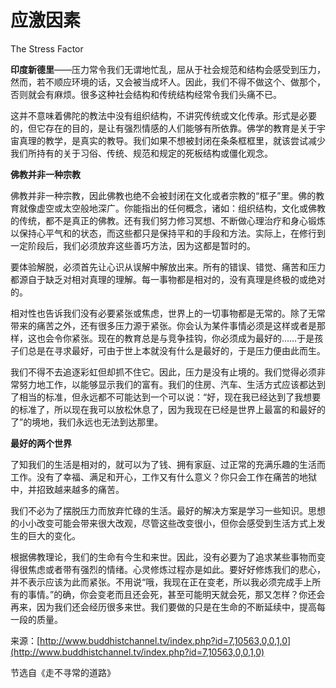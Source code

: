 # 应激因素

The Stress Factor

**印度新德里**——压力常令我们无谓地忙乱，屈从于社会规范和结构会感受到压力，然而，若不顺应环境的话，又会被当成坏人。因此，我们不得不做这个、做那个，否则就会有麻烦。很多这种社会结构和传统结构经常令我们头痛不已。

这并不意味着佛陀的教法中没有组织结构，不讲究传统或文化传承。形式是必要的，但它存在的目的，是让有强烈情感的人们能够有所依靠。佛学的教育是关于宇宙真理的教学，是真实的教导。我们如果不想被封闭在条条框框里，就该尝试减少我们所持有的关于习俗、传统、规范和规定的死板结构或僵化观念。

**佛教并非一种宗教**

佛教并非一种宗教，因此佛教也绝不会被封闭在文化或者宗教的“框子”里。佛的教育就像虚空或太空般地深广。你能指出的任何概念，诸如：组织结构，文化或佛教的传统，都不是真正的佛教。还有我们努力修习冥想、不断做心理治疗和身心锻炼以保持心平气和的状态，而这些都只是保持平和的手段和方法。实际上，在修行到一定阶段后，我们必须放弃这些善巧方法，因为这都是暂时的。

要体验解脱，必须首先让心识从误解中解放出来。所有的错误、错觉、痛苦和压力都源自于缺乏对相对真理的理解。每一事物都是相对的，没有真理是终极的或绝对的。

相对性也告诉我们没有必要紧张或焦虑，世界上的一切事物都是无常的。除了无常带来的痛苦之外，还有很多压力源于紧张。你会认为某件事情必须是这样或者是那样，这也会令你紧张。现在的教育总是与竞争挂钩，你必须成为最好的……于是孩子们总是在寻求最好，可由于世上本就没有什么是最好的，于是压力便由此而生。

我们不得不去追逐彩虹但却抓不住它。因此，压力是没有止境的。我们觉得必须非常努力地工作，以能够显示我们的富有。我们的住房、汽车、生活方式应该都达到了相当的标准，但永远都不可能达到一个可以说：“好，现在我已经达到了我想要的标准了，所以现在我可以放松休息了，因为我现在已经是世界上最富的和最好的了”的境地，我们永远也无法到达那里。

**最好的两个世界**

了知我们的生活是相对的，就可以为了钱、拥有家庭、过正常的充满乐趣的生活而工作。没有了幸福、满足和开心，工作又有什么意义？你只会工作在痛苦的地狱中，并招致越来越多的痛苦。

我们不必为了摆脱压力而放弃忙碌的生活。最好的解决方案是学习一些知识。思想的小小改变可能会带来很大改观，尽管这些改变很小，但你会感受到生活方式上发生的巨大的变化。

根据佛教理论，我们的生命有今生和来世。因此，没有必要为了追求某些事物而变得很焦虑或者带有强烈的情绪。心灵修炼过程亦是如此。要好好修炼我们的悲心，并不表示应该为此而紧张。不用说“哦，我现在正在变老，所以我必须完成手上所有的事情。”的确，你会变老而且还会死，甚至可能明天就会死，那又怎样？你还会再来，因为我们还会经历很多来世。我们要做的只是在生命的不断延续中，提高每一段的质量。

来源：[http://www.buddhistchannel.tv/index.php?id=7,10563,0,0,1,0](http://www.buddhistchannel.tv/index.php?id=7,10563,0,0,1,0)

节选自《走不寻常的道路》

